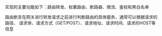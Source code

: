 实现的主要功能如下：路由转发、权重路由、断路器、限流、鉴权和黑白名单

路由断言在网关进行转发请求之前进行判断路由的具体服务，通常可以根据请求的路径、
请求体、请求方式（GET/POST）、请求地址、请求时间、请求的HOST等信息
